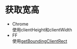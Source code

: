 # 获取宽高
- Chrome  
使用clientHeight和clientWidth
- FF  
使用[getBoundingClientRect  ](https://developer.mozilla.org/zh-CN/docs/Web/API/Element/getBoundingClientRect)
